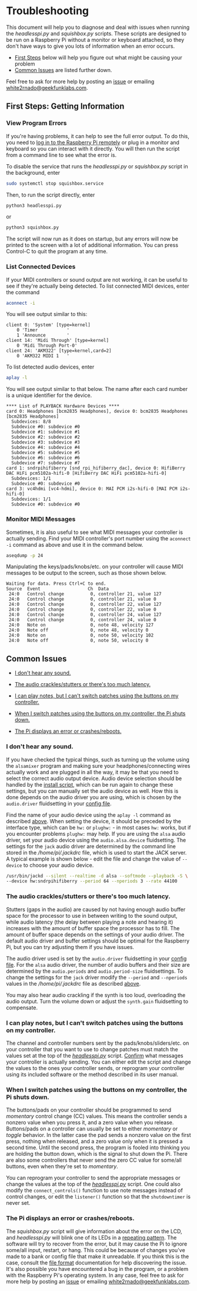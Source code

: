 # Troubleshooting


This document will help you to diagnose and deal with issues when running the _headlesspi.py_ and _squishbox.py_ scripts. These scripts are designed to be run on a Raspberry Pi without a monitor or keyboard attached, so they don't have ways to give you lots of information when an error occurs.

- [First Steps](#first-steps-getting-information) below will help you figure out what might be causing your problem
- [Common Issues](#common-issues) are listed further down.

Feel free to ask for more help by posting an [issue](https://github.com/albedozero/fluidpatcher/issues) or emailing white2rnado@geekfunklabs.com.


## First Steps: Getting Information

### View Program Errors

If you're having problems, it can help to see the full error output. To do this, you need to [log in to the Raspberry Pi remotely](https://www.raspberrypi.com/documentation/computers/remote-access.html) or plug in a monitor and keyboard so you can interact with it directly. You will then run the script from a command line to see what the error is.

To disable the service that runs the _headlesspi.py_ or _squishbox.py_ script in the background, enter

```bash
sudo systemctl stop squishbox.service
```

Then, to run the script directly, enter

```bash
python3 headlesspi.py
```
or
```bash
python3 squishbox.py
```

The script will now run as it does on startup, but any errors will now be printed to the screen with a lot of additional information. You can press Control-C to quit the program at any time.

### List Connected Devices

If your MIDI controllers or sound output are not working, it can be useful to see if they're actually being detected. To list connected MIDI devices, enter the command
```bash
aconnect -i
```
You will see output similar to this:
```
client 0: 'System' [type=kernel]
    0 'Timer           '
    1 'Announce        '
client 14: 'Midi Through' [type=kernel]
    0 'Midi Through Port-0'
client 24: 'AKM322' [type=kernel,card=2]
    0 'AKM322 MIDI 1   '
```
To list detected audio devices, enter
```bash
aplay -l
```
You will see output similar to that below. The name after each card number is a unique identifier for the device.
```
**** List of PLAYBACK Hardware Devices ****
card 0: Headphones [bcm2835 Headphones], device 0: bcm2835 Headphones [bcm2835 Headphones]
  Subdevices: 8/8
  Subdevice #0: subdevice #0
  Subdevice #1: subdevice #1
  Subdevice #2: subdevice #2
  Subdevice #3: subdevice #3
  Subdevice #4: subdevice #4
  Subdevice #5: subdevice #5
  Subdevice #6: subdevice #6
  Subdevice #7: subdevice #7
card 1: sndrpihifiberry [snd_rpi_hifiberry_dac], device 0: HifiBerry DAC HiFi pcm5102a-hifi-0 [HifiBerry DAC HiFi pcm5102a-hifi-0]
  Subdevices: 1/1
  Subdevice #0: subdevice #0
card 3: vc4hdmi [vc4-hdmi], device 0: MAI PCM i2s-hifi-0 [MAI PCM i2s-hifi-0]
  Subdevices: 1/1
  Subdevice #0: subdevice #0
```

### Monitor MIDI Messages

Sometimes, it is also useful to see what MIDI messages your controller is actually sending. Find your MIDI controller's port number using the `aconnect -i` command as above and use it in the command below.
```bash
aseqdump -p 24
```
Manipulating the keys/pads/knobs/etc. on your controller will cause MIDI messages to be output to the screen, such as those shown below.
```
Waiting for data. Press Ctrl+C to end.
Source  Event                  Ch  Data
 24:0   Control change          0, controller 21, value 127
 24:0   Control change          0, controller 21, value 0
 24:0   Control change          0, controller 22, value 127
 24:0   Control change          0, controller 22, value 0
 24:0   Control change          0, controller 24, value 127
 24:0   Control change          0, controller 24, value 0
 24:0   Note on                 0, note 48, velocity 127
 24:0   Note off                0, note 48, velocity 0
 24:0   Note on                 0, note 50, velocity 102
 24:0   Note off                0, note 50, velocity 0
```


## Common Issues

- [I don't hear any sound.](#i-dont-hear-any-sound)

- [The audio crackles/stutters or there's too much latency.](#the-audio-cracklesstutters-or-theres-too-much-latency)

- [I can play notes, but I can't switch patches using the buttons on my controller.](#i-can-play-notes-but-i-cant-switch-patches-using-the-buttons-on-my-controller)

- [When I switch patches using the buttons on my controller, the Pi shuts down.](#when-i-switch-patches-using-the-buttons-on-my-controller-the-Pi-shuts-down)

- [The Pi displays an error or crashes/reboots.](#the-pi-displays-an-error-or-crashesreboots)

### I don't hear any sound.

If you have checked the typical things, such as turning up the volume using the `alsamixer` program and making sure your headphones/connecting wires actually work and are plugged in all the way, it may be that you need to select the correct audio output device. Audio device selection should be handled by the [install script](README.md#raspberry-pi), which can be run again to change these settings, but you can manually set the audio device as well. How this is done depends on the audio driver you are using, which is chosen by the `audio.driver` fluidsetting in your [config file](patcher/file_formats.md).

Find the name of your audio device using the `aplay -l` command as described [above](#list-connected-devices). When setting the device, it should be preceded by the interface type, which can be `hw:` or `plughw:` - in most cases `hw:` works, but if you encounter problems `plughw:` may help. If you are using the `alsa` audio driver, set your audio device using the `audio.alsa.device` fluidsetting. The settings for the `jack` audio driver are determined by the command line stored in the _/home/pi/.jackdrc_ file, which is used to start the JACK server. A typical example is shown below - edit the file and change the value of `--device` to choose your audio device.
```bash
/usr/bin/jackd --silent --realtime -d alsa --softmode --playback -S \
--device hw:sndrpihifiberry --period 64 --nperiods 3 --rate 44100
```

### The audio crackles/stutters or there's too much latency.

Stutters (gaps in the audio) are caused by not having enough audio buffer space for the processor to use in between writing to the sound output, while audio latency (the delay between playing a note and hearing it) increases with the amount of buffer space the processor has to fill. The amount of buffer space depends on the settings of your audio driver. The default audio driver and buffer settings should be optimal for the Raspberry Pi, but you can try adjusting them if you have issues.

The audio driver used is set by the `audio.driver` fluidsetting in your [config file](patcher/file_formats.md). For the `alsa` audio driver, the number of audio buffers and their size are determined by the `audio.periods` and `audio.period-size` fluidsettings. To change the settings for the `jack` driver modify the `--period` and `--nperiods` values in the _/home/pi/.jackdrc_ file as described [above](#i-dont-hear-any-sound).

You may also hear audio crackling if the synth is too loud, overloading the audio output. Turn the volume down or adjust the `synth.gain` fluidsetting to compensate.

### I can play notes, but I can't switch patches using the buttons on my controller.

The channel and controller numbers sent by the pads/knobs/sliders/etc. on your controller that you want to use to change patches must match the values set at the top of the [_headlesspi.py_](headlesspi.py) script. [Confirm](#monitor-midi-messages) what messages your controller is actually sending. You can either edit the script and change the values to the ones your controller sends, or reprogram your controller using its included software or the method described in its user manual.

### When I switch patches using the buttons on my controller, the Pi shuts down.

The buttons/pads on your controller should be programmed to send _momentary_ control change (CC) values. This means the controller sends a nonzero value when you press it, and a zero value when you release. Buttons/pads on a controller can usually be set to either _momentary_ or _toggle_ behavior. In the latter case the pad sends a nonzero value on the first press, nothing when released, and a zero value only when it is pressed a second time. Until the second press, the program is fooled into thinking you are holding the button down, which is the signal to shut down the Pi. There are also some controllers that never send the zero CC value for some/all buttons, even when they're set to _momentary_.

You can reprogram your controller to send the appropriate messages or change the values at the top of the [_headlesspi.py_](headlesspi.py) script. One could also modify the `connect_controls()` function to use note messages instead of control changes, or edit the `listener()` function so that the `shutdowntimer` is never set.

### The Pi displays an error or crashes/reboots.

The _squishbox.py_ script will give information about the error on the LCD, and _headlesspi.py_ will blink one of its LEDs in a [repeating pattern](programs.md#headlesspipy). The software will try to recover from the error, but it may cause the Pi to ignore some/all input, restart, or hang. This could be because of changes you've made to a bank or config file that make it unreadable. If you think this is the case, consult the [file format](patcher/file_formats.md) documentation for help discovering the issue. It's also possible you have encountered a bug in the program, or a problem with the Raspberry Pi's operating system. In any case, feel free to ask for more help by posting an [issue](https://github.com/albedozero/fluidpatcher/issues) or emailing white2rnado@geekfunklabs.com.
